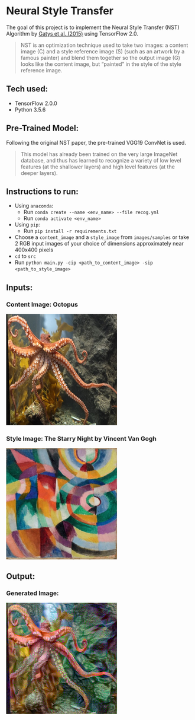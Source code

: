 # Neural Style Transfer
The goal of this project is to implement the Neural Style Transfer (NST) Algorithm by [Gatys et al. (2015)](https://arxiv.org/abs/1508.06576) using TensorFlow 2.0.
> NST is an optimization technique used to take two images: a content image (C) and a style reference image (S) (such as an artwork by a famous painter) and blend them together so the output image (G) looks like the content image, but “painted” in the style of the style reference image.

## Tech used:
- TensorFlow 2.0.0
- Python 3.5.6

## Pre-Trained Model:
Following the original NST paper, the pre-trained VGG19 ConvNet is used.
> This model has already been trained on the very large ImageNet database, and thus has learned to recognize a variety of low level features (at the shallower layers) and high level features (at the deeper layers).

## Instructions to run:
- Using `anaconda`:
  - Run `conda create --name <env_name> --file recog.yml`
  - Run `conda activate <env_name>`
- Using `pip`:
  - Run `pip install -r requirements.txt`
- Choose a `content_image` and a `style_image` from `images/samples` or take 2 RGB input images of your choice of dimensions approximately near 400x400 pixels
- `cd` to `src`
- Run `python main.py -cip <path_to_content_image> -sip <path_to_style_image>`

## Inputs:
### Content Image: Octopus <br>
<img src="./images/samples/octopus.jpg" width="300" height="300" />

### Style Image: The Starry Night by Vincent Van Gogh <br>
<img src="./images/samples/delaunay.jpg" width="300" height="300" />

## Output:
### Generated Image: <br>
<img src="./images/output/14-10-2020-11:02:54.png" width="300" height="300" />
